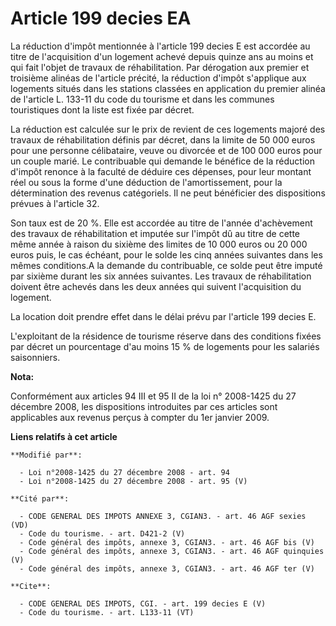 # Article 199 decies EA

La réduction d'impôt mentionnée à l'article 199 decies E est accordée au titre de l'acquisition d'un logement achevé depuis
quinze ans au moins et qui fait l'objet de travaux de réhabilitation. Par dérogation aux premier et troisième alinéas de
l'article précité, la réduction d'impôt s'applique aux logements situés dans les stations classées en application du premier
alinéa de l'article L. 133-11 du code du tourisme et dans les communes touristiques dont la liste est fixée par décret. 

La réduction est calculée sur le prix de revient de ces logements majoré des travaux de réhabilitation définis par décret,
dans la limite de 50 000 euros pour une personne célibataire, veuve ou divorcée et de 100 000 euros pour un couple marié. Le
contribuable qui demande le bénéfice de la réduction d'impôt renonce à la faculté de déduire ces dépenses, pour leur montant
réel ou sous la forme d'une déduction de l'amortissement, pour la détermination des revenus catégoriels. Il ne peut
bénéficier des dispositions prévues à l'article 32. 

Son taux est de 20 %. Elle est accordée au titre de l'année d'achèvement des travaux de réhabilitation et imputée sur l'impôt
dû au titre de cette même année à raison du sixième des limites de 10 000 euros ou 20 000 euros puis, le cas échéant, pour le
solde les cinq années suivantes dans les mêmes conditions.A la demande du contribuable, ce solde peut être imputé par sixième
durant les six années suivantes. Les travaux de réhabilitation doivent être achevés dans les deux années qui suivent
l'acquisition du logement. 

La location doit prendre effet dans le délai prévu par l'article 199 decies E.

L'exploitant de la résidence de tourisme réserve dans des conditions fixées par décret un pourcentage d'au moins 15 % de
logements pour les salariés saisonniers.

**Nota:**

Conformément aux articles 94 III et 95 II de la loi n° 2008-1425 du 27 décembre 2008, les dispositions introduites par ces
articles sont applicables aux revenus perçus à compter du 1er janvier 2009.

**Liens relatifs à cet article**

	**Modifié par**:

	  - Loi n°2008-1425 du 27 décembre 2008 - art. 94
	  - Loi n°2008-1425 du 27 décembre 2008 - art. 95 (V)

	**Cité par**:

	  - CODE GENERAL DES IMPOTS ANNEXE 3, CGIAN3. - art. 46 AGF sexies (VD)
	  - Code du tourisme. - art. D421-2 (V)
	  - Code général des impôts, annexe 3, CGIAN3. - art. 46 AGF bis (V)
	  - Code général des impôts, annexe 3, CGIAN3. - art. 46 AGF quinquies (V)
	  - Code général des impôts, annexe 3, CGIAN3. - art. 46 AGF ter (V)

	**Cite**:

	  - CODE GENERAL DES IMPOTS, CGI. - art. 199 decies E (V)
	  - Code du tourisme. - art. L133-11 (VT)
